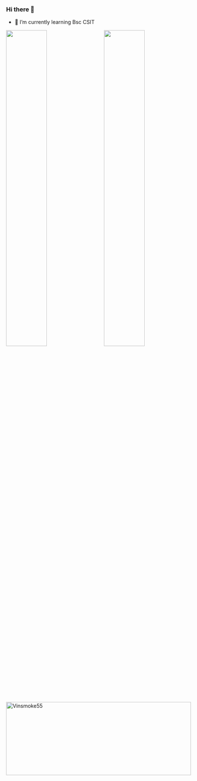 ### Hi there 👋



- 🌱 I’m currently learning Bsc CSIT
 <!-- 
- 👯 I’m looking to collaborate on ...
- 🤔 I’m looking for help with ...
- 💬 Ask me about ...
- 📫 How to reach me: ...
- 😄 Pronouns: ...
- ⚡ Fun fact: ...
-->
<img align="left" width="47%" bg_color="red" src="https://github-readme-stats.vercel.app/api?username=vinsmoke55&show_icons=true&theme=vision-friendly-dark">
<img align="right" width="47%" src="https://github-readme-stats.vercel.app/api/top-langs/?username=Vinsmoke55&layout=compact&theme=vision-friendly-dark")(https://github.com/vinsmoke55/github-readme-stats">

<p><img align="center" width="100%" height="200px" src="https://github-readme-streak-stats.herokuapp.com/?user=Vinsmoke55&layout=compact&theme=vision-friendly-dark" alt="Vinsmoke55" /></p>
